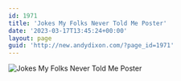 ```yaml
---
id: 1971
title: 'Jokes My Folks Never Told Me Poster'
date: '2023-03-17T13:45:24+00:00'
layout: page
guid: 'http://new.andydixon.com/?page_id=1971'
---
```


![Jokes My Folks Never Told Me Poster](https://i0.wp.com/assets.g8x2.ldn.idrivee2-23.com/posters/Jokes%20My%20Folks%20Never%20Told%20Me%20Poster%2001.jpg?w=1200&ssl=1 "Jokes My Folks Never Told Me Poster")